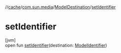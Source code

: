 //[cache](../../../index.md)/[com.sun.media](../index.md)/[ModelDestination](index.md)/[setIdentifier](set-identifier.md)

# setIdentifier

[jvm]\
open fun [setIdentifier](set-identifier.md)(destination: [ModelIdentifier](../-model-identifier/index.md))
